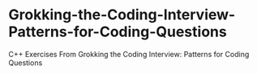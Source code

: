 # Grokking-the-Coding-Interview-Patterns-for-Coding-Questions
C++ Exercises From Grokking the Coding Interview: Patterns for Coding Questions 
